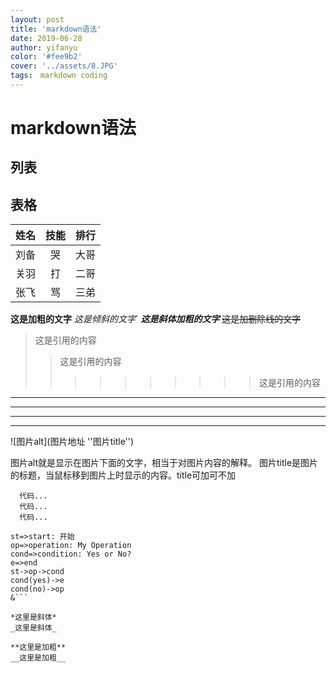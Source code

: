 ```yaml
---
layout: post
title: 'markdown语法'
date: 2019-06-28
author: yifanyu
color: '#fee9b2'
cover: '../assets/8.JPG'
tags:　markdown coding
---
```

# markdown语法
## 列表

## 表格
姓名|技能|排行
--|:--:|--:
刘备|哭|大哥
关羽|打|二哥
张飞|骂|三弟

**这是加粗的文字**
*这是倾斜的文字*`
***这是斜体加粗的文字***
~~这是加删除线的文字~~


>这是引用的内容
>>这是引用的内容
>>>>>>>>>>这是引用的内容

---
----
***
*****

![图片alt](图片地址 ''图片title'')

图片alt就是显示在图片下面的文字，相当于对图片内容的解释。
图片title是图片的标题，当鼠标移到图片上时显示的内容。title可加可不加

```
  代码...
  代码...
  代码...
```


```flow
st=>start: 开始
op=>operation: My Operation
cond=>condition: Yes or No?
e=>end
st->op->cond
cond(yes)->e
cond(no)->op
&```

*这里是斜体*
_这里是斜体_

**这里是加粗**
__这里是加粗__
